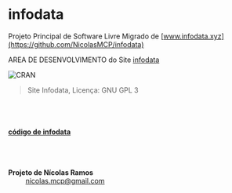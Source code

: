 # infodata
Projeto Principal de Software Livre Migrado de [www.infodata.xyz](https://github.com/NicolasMCP/infodata)

AREA DE DESENVOLVIMENTO do Site [infodata](https://github.com/NicolasMCP/infodata)


![CRAN](https://img.shields.io/badge/%20LICENSE%20-GPL%203-blue.svg?style=for-the-badge)


> Site Infodata, Licença: GNU GPL 3

<br/>
<br/>

#### [código de infodata](https://github.com/NicolasMCP/infodata/)

<br/>
<br/>

**Projeto de Nícolas Ramos**
<br/>
&nbsp;&nbsp;&nbsp;&nbsp;&nbsp;&nbsp;&nbsp;&nbsp;&nbsp;[nicolas.mcp@gmail.com](mailto:nicolas.mcp@gmail.com)

